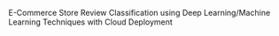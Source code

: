 E-Commerce Store Review Classification using Deep Learning/Machine Learning Techniques with Cloud Deployment
